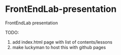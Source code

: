 FrontEndLab-presentation
========================
FrontEndLab presentation

TODO:   
  1) add index.html page with list of contents/lessons  
  2) make luckyman to host this with github pages